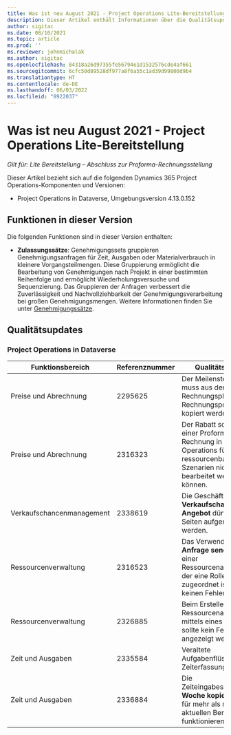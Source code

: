 ```yaml
---
title: Was ist neu August 2021 - Project Operations Lite-Bereitstellung
description: Dieser Artikel enthält Informationen über die Qualitätsupdates, die in der Lite-Bereitstellung von Project Operations im August 2021 verfügbar sind.
author: sigitac
ms.date: 08/10/2021
ms.topic: article
ms.prod: ''
ms.reviewer: johnmichalak
ms.author: sigitac
ms.openlocfilehash: 84318a26d97355fe56794e1d1532576cde4af661
ms.sourcegitcommit: 6cfc50d89528df977a8f6a55c1ad39d99800d9b4
ms.translationtype: HT
ms.contentlocale: de-DE
ms.lasthandoff: 06/03/2022
ms.locfileid: "8922037"
---
```

# <a name="whats-new-august-2021---project-operations-lite-deployment"></a>Was ist neu August 2021 - Project Operations Lite-Bereitstellung

_Gilt für: Lite Bereitstellung – Abschluss zur Proforma-Rechnungsstellung_

Dieser Artikel bezieht sich auf die folgenden Dynamics 365 Project Operations-Komponenten und Versionen:

  - Project Operations in Dataverse, Umgebungsversion 4.13.0.152

## <a name="features-included-in-this-release"></a>Funktionen in dieser Version

Die folgenden Funktionen sind in dieser Version enthalten:

- **Zulassungssätze**: Genehmigungssets gruppieren Genehmigungsanfragen für Zeit, Ausgaben oder Materialverbrauch in kleinere Vorgangsteilmengen. Diese Gruppierung ermöglicht die Bearbeitung von Genehmigungen nach Projekt in einer bestimmten Reihenfolge und ermöglicht Wiederholungsversuche und Sequenzierung. Das Gruppieren der Anfragen verbessert die Zuverlässigkeit und Nachvollziehbarkeit der Genehmigungsverarbeitung bei großen Genehmigungsmengen. Weitere Informationen finden Sie unter [Genehmigungssätze](../../approvals/approval-sets.md).

## <a name="quality-updates"></a>Qualitätsupdates

### <a name="project-operations-on-dataverse"></a>Project Operations in Dataverse

| **Funktionsbereich** | **Referenznummer** | **Qualitätsupdate** |
| --- | --- | --- |
| Preise und Abrechnung | 2295625 | Der Meilensteinname muss aus dem Rechnungsplan in das Rechnungspostendetail kopiert werden. |
| Preise und Abrechnung | 2316323 | Der Rabatt sollte auf einer Proforma-Rechnung in Project Operations für ressourcenbasierte Szenarien nicht bearbeitet werden können. |
| Verkaufschancenmanagement | 2338619 | Die Geschäftsregeln **Verkaufschance** und **Angebot** dürfen nur auf Seiten aufgerufen werden. |
| Ressourcenverwaltung | 2316523 | Das Verwenden von **Anfrage senden** aus einer Ressourcenanforderung, der eine Rolle zugeordnet ist, sollte keinen Fehler anzeigen. |
| Ressourcenverwaltung | 2326885 | Beim Erstellen einer Ressourcenanforderung mittels eines Projekts sollte kein Fehler angezeigt werden. |
| Zeit und Ausgaben | 2335584 | Veraltete Aufgabenflüsse in der Zeiterfassung. |
| Zeit und Ausgaben | 2336884 | Die Zeiteingabeschaltfläche **Woche kopieren** muss für mehr als nur für den aktuellen Benutzer funktionieren. |
